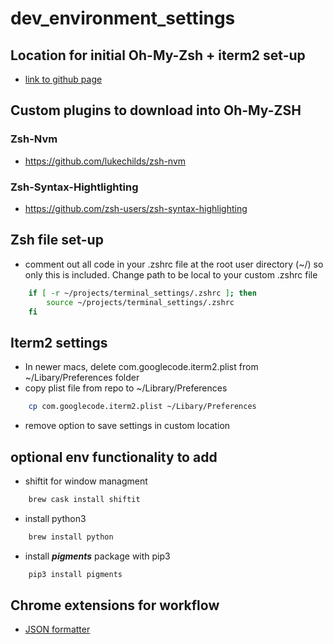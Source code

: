 # dev_environment_settings

## Location for initial Oh-My-Zsh + iterm2 set-up

- [link to github page](https://gist.github.com/kevin-smets/8568070)

## Custom plugins to download into Oh-My-ZSH

### Zsh-Nvm

- <https://github.com/lukechilds/zsh-nvm>
  
### Zsh-Syntax-Hightlighting

- <https://github.com/zsh-users/zsh-syntax-highlighting>

## Zsh file set-up

- comment out all code in your .zshrc file at the root user directory (~/) so only this is included. Change path to be local to your custom .zshrc file

```zsh
    if [ -r ~/projects/terminal_settings/.zshrc ]; then
        source ~/projects/terminal_settings/.zshrc
    fi
```

## Iterm2 settings

- In newer macs, delete com.googlecode.iterm2.plist from ~/Libary/Preferences folder
- copy plist file from repo to ~/Library/Preferences

```zsh
    cp com.googlecode.iterm2.plist ~/Libary/Preferences
```

- remove option to save settings in custom location

## optional env functionality to add

- shiftit for window managment

```zsh
    brew cask install shiftit
```

- install python3
  
```zsh
    brew install python
```

- install ***pigments*** package with pip3
  
```zsh
    pip3 install pigments
```

## Chrome extensions for workflow

- [JSON formatter](https://chrome.google.com/webstore/detail/json-formatter/bcjindcccaagfpapjjmafapmmgkkhgoa?hl=en)
